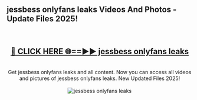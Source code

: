 <h2>jessbess onlyfans leaks Videos And Photos - Update Files 2025!</h2>
<br>
<div align="center">
<h2><a href="https://linkcuts.com/hfmhzwbr" rel="nofollow">🔴 CLICK HERE 🌐==►► jessbess onlyfans leaks</a></h2>
<br>
Get jessbess onlyfans leaks and all content. Now you can access all videos and pictures of jessbess onlyfans leaks. New Updated Files 2025!
<br>
<br>
<a href="https://linkcuts.com/hfmhzwbr" rel="nofollow" data-target="animated-image.originalLink"><img src="https://i.ibb.co.com/WyWwxjT/player-gif2.gif" alt="jessbess onlyfans leaks" style="max-width: 100%; display: inline-block;" data-target="animated-image.originalImage"></a>
</div>
<br>